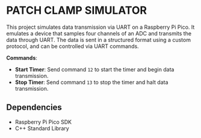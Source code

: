 # PATCH CLAMP SIMULATOR

  This project simulates data transmission via UART on a Raspberry Pi Pico. It emulates a device that samples four channels of an ADC and transmits the data through UART. The data is sent in a structured format using a custom protocol, and can be controlled via UART commands.

**Commands**:
   - **Start Timer**: Send command `12` to start the timer and begin data transmission.
   - **Stop Timer**: Send command `13` to stop the timer and halt data transmission.

## Dependencies

- Raspberry Pi Pico SDK
- C++ Standard Library